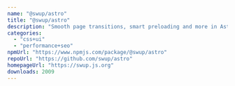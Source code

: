 ```yaml
---
name: "@swup/astro"
title: "@swup/astro"
description: "Smooth page transitions, smart preloading and more in Astro"
categories:
  - "css+ui"
  - "performance+seo"
npmUrl: "https://www.npmjs.com/package/@swup/astro"
repoUrl: "https://github.com/swup/astro"
homepageUrl: "https://swup.js.org"
downloads: 2009
---
```

